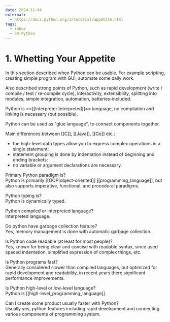 ```yaml
---
date: 2024-11-04
external:
  - https://docs.python.org/3/tutorial/appetite.html
tags:
  - inbox
  - SR-Python
---
```


# 1. Whetting Your Appetite

In this section described when Python can be usable. For example scripting,
creating simple program with GUI, automate some daily work.

Also described strong points of Python, such as rapid development (write /
compile / test / re-compile cycle), interactivity, extensibility, splitting
into modules, simple integration, automation, batteries-included.

Python is ==[[Interpreter|interpreted]]== language, no compilation and linking
is necessary (but possible). <!--SR:!2024-12-09,23,250-->

Python can be used as "glue language", to connect components together.

Main differences between [[C]], [[Java]], [[Go]] etc.:
&#10;<br>
- the high-level data types allow you to express complex operations in a single
statement;
- statement grouping is done by indentation instead of beginning and ending
brackets;
- no variable or argument declarations are necessary. <!--SR:!2024-11-16,1,229-->

Primary Python paradigm is?
&#10;<br>
Python is primarily [[OOP|object-oriented]] [[programming_language]],
but also supports imperative, functional, and procedural paradigms. <!--SR:!2024-11-19,5,230-->

Python typing is?
&#10;<br>
Python is dynamically typed. <!--SR:!2024-11-12,8,250-->

Python compiled or interpreted language?
&#10;<br>
Interpreted language. <!--SR:!2024-11-11,7,250-->

Do python have garbage collection feature?
&#10;<br>
Yes, memory management is done with automatic garbage collection. <!--SR:!2024-12-06,20,250-->

Is Python code readable (at least for most people)?
&#10;<br>
Yes, known for being clear and concise with readable syntax, since used spaced
indentation, simplified expression of complex things, etc. <!--SR:!2024-12-04,20,250-->

Is Python programs fast?
&#10;<br>
Generally considered slower than compiled languages, but optimized for rapid
development and readability, in recent years there significant performance
improvements. <!--SR:!2024-11-23,7,250-->

Is Python high-level or low-level language?
&#10;<br>
Python is [[high-level_programming_language]]. <!--SR:!2024-12-17,32,270-->

Can I create some product usually faster with Python?
&#10;<br>
Usually yes, python features including rapid development and connecting various
components of programming system. <!--SR:!2024-12-02,18,250-->
